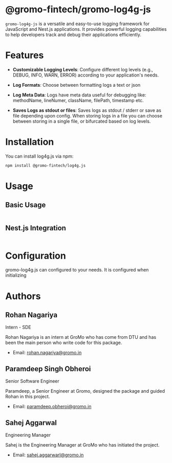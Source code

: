# @gromo-fintech/gromo-log4g-js

`gromo-log4g-js` is a versatile and easy-to-use logging framework for JavaScript and Nest.js applications. It provides powerful logging capabilities to help developers track and debug their applications efficiently.

# Features

- **Customizable Logging Levels**: Configure different log levels (e.g., DEBUG, INFO, WARN, ERROR) according to your application's needs.

- **Log Formats**: Choose between formatting logs a text or json

- **Log Meta Data**: Logs have meta data useful for debugging like: methodName, lineNumer, className, filePath, timestamp etc.

- **Saves Logs as stdout or files**: Saves logs as stdout / stderr or save as file depending upon config. When storing logs in a file you can choose between storing in a single file, or bifurcated based on log levels.

# Installation

You can install log4g.js via npm:

```bash
npm install @gromo-fintech/log4g.js
```

# Usage

## Basic Usage

```javascript

```

## Nest.js Integration

```typescript

```

# Configuration

gromo-log4g.js can configured to your needs. It is configured when initializing 

# Authors

## Rohan Nagariya
Intern - SDE

Rohan Nagariya is an intern at GroMo who has come from DTU and has been the main person who write code for this package.

- Email: rohan.nagariya@gromo.in

## Paramdeep Singh Obheroi
Senior Software Engineer

Paramdeep, a Senior Engineer at Gromo, designed the package and guided Rohan in this project.

- Email: paramdeep.obheroi@gromo.in

## Sahej Aggarwal
Engineering Manager

Sahej is the Engineering Manager at GroMo who has initiated the project.

- Email: sahej.aggarwarl@gromo.in